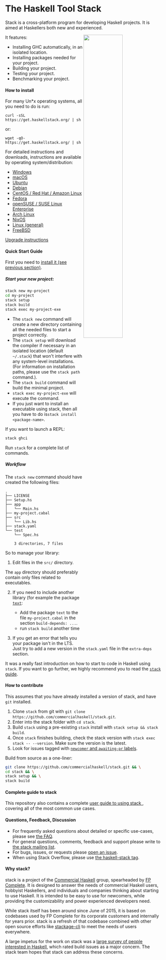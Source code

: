# The Haskell Tool Stack

Stack is a cross-platform program for developing Haskell
projects. It is aimed at Haskellers both new and experienced.

<img src="https://i.imgur.com/WW69oTj.gif" width="50%" align="right">

It features:

* Installing GHC automatically, in an isolated location.
* Installing packages needed for your project.
* Building your project.
* Testing your project.
* Benchmarking your project.

#### How to install

For many Un*x operating systems, all you need to do is run:

    curl -sSL https://get.haskellstack.org/ | sh

or:

    wget -qO- https://get.haskellstack.org/ | sh

For detailed instructions and downloads, instructions are available by
operating system/distribution:

* [Windows](install_and_upgrade.md#windows)
* [macOS](install_and_upgrade.md#macos)
* [Ubuntu](install_and_upgrade.md#ubuntu)
* [Debian](install_and_upgrade.md#debian)
* [CentOS / Red Hat / Amazon Linux](install_and_upgrade.md#centos)
* [Fedora](install_and_upgrade.md#fedora)
* [openSUSE / SUSE Linux Enterprise](install_and_upgrade.md#suse)
* [Arch Linux](install_and_upgrade.md#arch-linux)
* [NixOS](install_and_upgrade.md#nixos)
* [Linux (general)](install_and_upgrade.md#linux)
* [FreeBSD](install_and_upgrade.md#freebsd)

[Upgrade instructions](install_and_upgrade.md#upgrade)

#### Quick Start Guide

First you need to [install it (see previous section)](#how-to-install).

##### Start your new project:

```bash
stack new my-project
cd my-project
stack setup
stack build
stack exec my-project-exe
```

- The `stack new` command will create a new directory containing all
the needed files to start a project correctly.
- The `stack setup` will download the compiler if necessary in an isolated
  location (default `~/.stack`) that won't interfere with any system-level
  installations. (For information on installation paths, please use the
  `stack path` command.).
- The `stack build` command will build the minimal project.
- `stack exec my-project-exe` will execute the command.
- If you just want to install an executable using stack, then all you have to do
is`stack install <package-name>`.

If you want to launch a REPL:

```bash
stack ghci
```


Run `stack` for a complete list of commands.

##### Workflow

The `stack new` command should have created the following files:

```
.
├── LICENSE
├── Setup.hs
├── app
│   └── Main.hs
├── my-project.cabal
├── src
│   └── Lib.hs
├── stack.yaml
└── test
    └── Spec.hs

    3 directories, 7 files
```

So to manage your library:

1. Edit files in the `src/` directory.

The `app` directory should preferably contain only files related to
executables.

2. If you need to include another library (for example the package [`text`](https://hackage.haskell.org/package/text):

   - Add the package `text` to the file `my-project.cabal`
     in the section `build-depends: ...`.
   - run `stack build` another time

3. If you get an error that tells you your package isn't in the LTS.
   Just try to add a new version in the `stack.yaml` file in the `extra-deps` section.

It was a really fast introduction on how to start to code in Haskell using `stack`.
If you want to go further, we highly recommend you to read the [`stack` guide](GUIDE.md).

#### How to contribute

This assumes that you have already installed a version of stack, and have `git`
installed.

1. Clone `stack` from git with
   `git clone https://github.com/commercialhaskell/stack.git`.
2. Enter into the stack folder with `cd stack`.
3. Build `stack` using a pre-existing `stack` install with
   `stack setup && stack build`.
4. Once `stack` finishes building, check the stack version with
   `stack exec stack -- --version`. Make sure the version is the latest.
5. Look for issues tagged with
   [`newcomer` and `awaiting-pr` labels](https://github.com/commercialhaskell/stack/issues?q=is%3Aopen+is%3Aissue+label%3Anewcomer+label%3A%22awaiting+pr%22).

Build from source as a one-liner:

```bash
git clone https://github.com/commercialhaskell/stack.git && \
cd stack && \
stack setup && \
stack build
```

#### Complete guide to stack

This repository also contains a complete [user guide to using stack
](GUIDE.md), covering all of the most common use cases.


#### Questions, Feedback, Discussion

* For frequently asked questions about detailed or specific use-cases, please
  see [the FAQ](faq.md).
* For general questions, comments, feedback and support please write
  to [the stack mailing list](https://groups.google.com/d/forum/haskell-stack).
* For bugs, issues, or requests please
  [open an issue](https://github.com/commercialhaskell/stack/issues/new).
* When using Stack Overflow, please use [the haskell-stack
  tag](http://stackoverflow.com/questions/tagged/haskell-stack).

#### Why stack?

stack is a project of the [Commercial Haskell](http://commercialhaskell.com/)
group, spearheaded by [FP Complete](https://www.fpcomplete.com/). It is
designed to answer the needs of commercial Haskell users, hobbyist Haskellers,
and individuals and companies thinking about starting to use Haskell. It is
intended to be easy to use for newcomers, while providing the customizability
and power experienced developers need.

While stack itself has been around since June of 2015, it is based on codebases
used by FP Complete for its corporate customers and internally for years prior.
stack is a refresh of that codebase combined with other open source efforts
like [stackage-cli](https://github.com/fpco/stackage-cli) to meet the needs of
users everywhere.

A large impetus for the work on stack was a [large survey of people interested
in
Haskell](https://www.fpcomplete.com/blog/2015/05/thousand-user-haskell-survey),
which rated build issues as a major concern. The stack team hopes that stack
can address these concerns.
